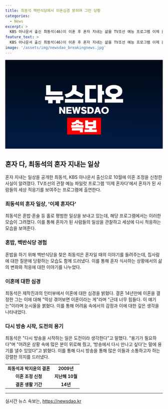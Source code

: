 ```yaml
---
title: 최동석 백반식당에서 이혼심경 밝히며 그만 당황
categories:
  - News
excerpt: >
  KBS 아나운서 출신 최동석(46)이 이혼 후 혼자 지내는 삶을 TV조선 예능 프로그램 이제 혼자다에서 공개했다. 혼밥·혼술과 같은 혼자만의 평범한 일상 속에서의 모습을 보여주며, 이혼에 대한 감정 또한 솔직했다. 결혼 14년 만에 이혼한 최동석은 이혼이라는 게 막상 겪어보면 너무 힘들다며 감회를 전하며, 다시 방송을 시작하는 데에는 용기가 필요하다고 밝혔다. 공개된 일상 속 솔직한 이야기로 시청자들의 이목을 끌었다.
feature_text: >
  KBS 아나운서 출신 최동석(46)이 이혼 후 혼자 지내는 삶을 TV조선 예능 프로그램 이제 혼자다에서 공개했다. 혼밥·혼술과 같은 혼자만의 평범한 일상 속에서의 모습을 보여주며, 이혼에 대한 감정 또한 솔직했다. 결혼 14년 만에 이혼한 최동석은 이혼이라는 게 막상 겪어보면 너무 힘들다며 감회를 전하며, 다시 방송을 시작하는 데에는 용기가 필요하다고 밝혔다. 공개된 일상 속 솔직한 이야기로 시청자들의 이목을 끌었다.
image: '/assets/img/newsdao_breakingnews.jpg'
---
```


<p><img src="/assets/img/newsdao_breakingnews.jpg" alt="bookingtag 속보" /></p>

<h2 data-ke-size="size26">혼자 다, 최동석의 혼자 지내는 일상</h2>

<p data-ke-size="size16">혼자 지내는 일상을 공개한 최동석, KBS 아나운서 출신으로 10월에 이혼 조정을 신청한 사실이 알려졌다. TV조선의 관찰 예능 파일럿 프로그램 ‘이제 혼자다’에서 혼자가 된 사람들의 세상 적응기를 보여주는 프로그램에 출연한다.</p>

<h3>최동석의 혼자 일상, '이제 혼자다'</h3>

<p data-ke-size="size16">최동석은 혼밥·혼술 등 홀로 평범한 일상을 보내고 있는데, 해당 프로그램에서는 이러한 모습이 그려졌다. 이를 통해 혼자가 된 사람들의 일상을 관찰하고 세상에 다시 적응하는 모습을 보여준다.</p>

<h3>혼밥, 백반식당 경험</h3>

<p data-ke-size="size16">혼밥을 하기 위해 백반식당을 찾은 최동석은 혼자일 때의 이야기를 들려주는데, 집사람에 대한 질문에 당황하는 모습도 함께 드러냈다. 이를 통해 혼자 식사하는 상황에서의 삶의 변화와 적응에 대한 이야기를 나누었다.</p>

<h3>이혼에 대한 심경</h3>

<p data-ke-size="size16">최동석은 제작진과의 인터뷰에서 이혼에 대한 심경을 밝혔다. 결혼 14년만에 이혼을 결정한 그는 이에 대해 "막상 겪어보면 이혼이라는 게"라며 "근데 너무 힘들다. 이 얘기는"이라며 눈시울을 붉혔다. 이를 통해 어려움 속에서의 감정과 이에 대한 깊은 생각을 나타내었다.</p>

<h3>다시 방송 시작, 도전의 용기</h3>

<p data-ke-size="size16">최동석은 "다시 방송을 시작하는 일은 도전이라 생각한다"고 말했다. "용기가 필요하다"며 "어려운 상황 속에 많은 분이 위로해 줬고, ‘방송에서 다시 만나고 싶다’는 말에 용기를 낼수 있었다"고 밝혔다. 이를 통해 다시 방송을 통해 많은 이들과 소통하고자 하는 강렬한 의지를 드러냈다.</p>

<table>
    <tbody>
        <tr>
            <td style="text-align: center; height: 17px;"><b>최동석과 박지윤의 결혼</b></td>
            <td style="text-align: center; height: 17px;"><b>2009년</b></td>
        </tr>
        <tr>
            <td style="text-align: center; height: 17px;"><b>이혼 조정 신청</b></td>
            <td style="text-align: center; height: 17px;"><b>지난해 10월</b></td>
        </tr>
        <tr>
            <td style="text-align: center; height: 17px;"><b>결혼 생활 기간</b></td>
            <td style="text-align: center; height: 17px;"><b>14년</b></td>
        </tr>
    </tbody>
</table>

<p><hr></p>
실시간 뉴스 속보는, <a href="https://newsdao.kr" rel="dofollow">https://newsdao.kr</a>


